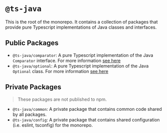# `@ts-java`

This is the root of the monorepo. It contains a collection of packages that provide pure Typescript implementations of Java classes and interfaces.

## Public Packages

- `@ts-java/comparator`: A pure Typescript implementation of the Java `Comparator` interface. For more information [see here](packages/comparator/README.md)
- `@ts-java/optional`: A pure Typescript implementation of the Java `Optional` class. For more information [see here](packages/optional/README.md)

## Private Packages

> These packages are not published to npm.

- `@ts-java/common`: A private package that contains common code shared by all packages.
- `@ts-java/config`: A private package that contains shared configuration (i.e. eslint, tsconfig) for the monorepo.
